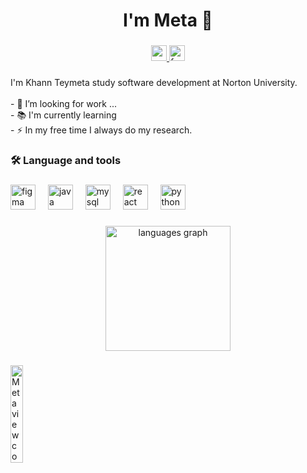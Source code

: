 ###

<h1 align="center">I'm Meta 👋</h1>

###

<div align="center">
  <a href="www.youtube.com/@khannteymeta" target="_blank">
    <img src="https://img.shields.io/static/v1?message=Youtube&logo=youtube&label=&color=FF0000&logoColor=white&labelColor=&style=for-the-badge" height="25" alt="youtube logo"  />
  </a>
  <a href="https://www.facebook.com/khann.teymeta" target="_blank" >
    <img src="https://img.shields.io/static/v1?message=Facebook&logo=facebook&label=&color=1877F2&logoColor=white&labelColor=&style=for-the-badge" height="25" alt="facebook logo"  />
  </a>
</div>

###


<p align="left">I'm Khann Teymeta study software development  at Norton University.<br><br>- 🔭 I’m looking for work ...<br>- 📚 I'm currently learning <br>- ⚡ In my free time I always do my research.</p>

###

<h3 align="left">🛠 Language and tools</h3>

###

<div align="left">
  <img src="https://cdn.jsdelivr.net/gh/devicons/devicon/icons/figma/figma-original.svg" height="40" alt="figma logo"  />
  <img width="12" />
  <img src="https://cdn.jsdelivr.net/gh/devicons/devicon/icons/java/java-original.svg" height="40" alt="java logo"  />
  <img width="12" />
  
  <img src="https://cdn.jsdelivr.net/gh/devicons/devicon/icons/mysql/mysql-original.svg" height="40" alt="mysql logo"  />
  <img width="12" />
  <img src="https://cdn.jsdelivr.net/gh/devicons/devicon/icons/react/react-original.svg" height="40" alt="react logo"  />
  <img width="12" />
  <img src="https://cdn.jsdelivr.net/gh/devicons/devicon/icons/python/python-original.svg" height="40" alt="python logo"  />
</div>

###

<div align="center">
<!--   <img src="https://github-readme-stats.vercel.app/api?username=khannteymeta&hide_title=false&hide_rank=false&show_icons=true&include_all_commits=true&count_private=true&disable_animations=false&theme=dracula&locale=en&hide_border=false" height="150" alt="stats graph"  /> -->
  <img src="https://github-readme-stats.vercel.app/api/top-langs?username=khannteymeta&hide_title=false&layout=compact&langs_count=6&card_width=320&theme=dracula&hide_border=false" height="200" alt="languages graph" />
</div>

###

<img alt="Meta view count" width="20%" src="https://komarev.com/ghpvc/?username=khannteymeta&color=1877F2&style=for-the-badge" />

###


